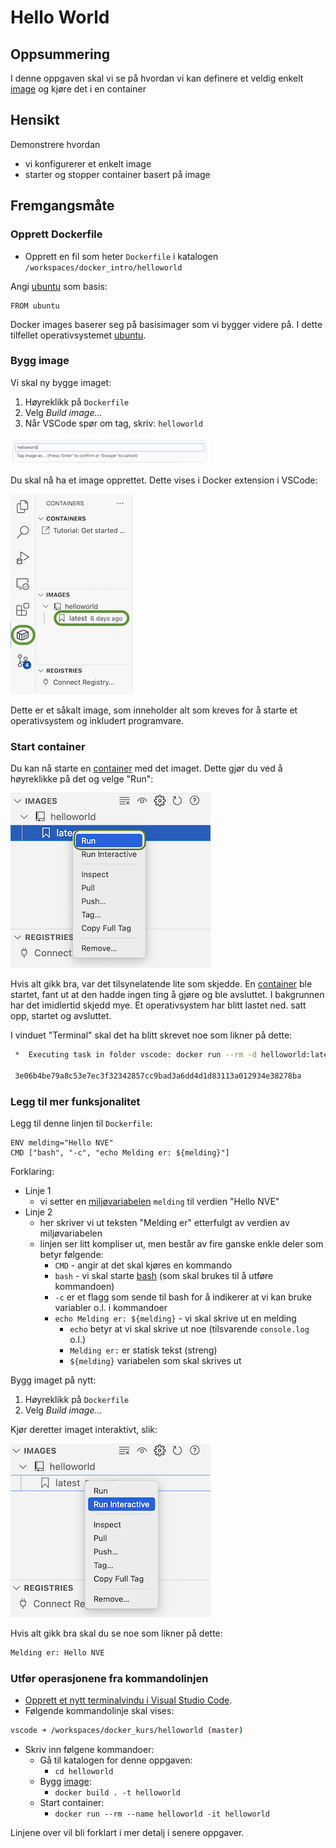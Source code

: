 

# Hello World

## Oppsummering

I denne oppgaven skal vi se på hvordan vi kan definere et veldig enkelt [image](../oss/hvaer_image.md) og kjøre det i en container

## Hensikt

Demonstrere hvordan 

- vi konfigurerer et enkelt image
- starter og stopper container basert på image

## Fremgangsmåte

### Opprett Dockerfile

- Opprett en fil som heter `Dockerfile` i katalogen `/workspaces/docker_intro/helloworld`


Angi [ubuntu](../oss/hvaer_ubuntu.md) som basis:

```
FROM ubuntu
```

Docker images baserer seg på basisimager som vi bygger videre på. I dette tilfellet operativsystemet [ubuntu](../oss/hvaer_ubuntu.md).

### Bygg image


Vi skal ny bygge imaget:

1. Høyreklikk på `Dockerfile`
1. Velg *Build image...*
1. Når VSCode spør om tag, skriv: `helloworld`

![tag](./resources/tag.png)

Du skal nå ha et image opprettet. Dette vises i Docker extension i VSCode:

![](./resources/helloworldimage.png)

Dette er et såkalt image, som inneholder alt som kreves for å starte et operativsystem og inkludert programvare.

### Start container

Du kan nå starte en [container](../oss/hvaer_container.md) med det imaget. Dette gjør du ved å høyreklikke på det og velge "Run":

![](./resources/run.png)

Hvis alt gikk bra, var det tilsynelatende lite som skjedde. En [container](../oss/hvaer_container.md) ble startet, fant ut at den hadde ingen ting å gjøre og ble avsluttet. I bakgrunnen har det imidlertid skjedd mye. Et operativsystem har blitt lastet ned. satt opp, startet og avsluttet.

I vinduet "Terminal" skal det ha blitt skrevet noe som likner på dette:

```bash
 *  Executing task in folder vscode: docker run --rm -d helloworld:latest 

 3e06b4be79a8c53e7ec3f32342857cc9bad3a6dd4d1d83113a012934e38278ba
```

### Legg til mer funksjonalitet

Legg til denne linjen til `Dockerfile`:

```
ENV melding="Hello NVE"
CMD ["bash", "-c", "echo Melding er: ${melding}"]
```

Forklaring:

- Linje 1
    - vi setter en [miljøvariabelen](../oss/hvaer_miljovariabel.md) `melding` til verdien "Hello NVE"
- Linje 2
    - her skriver vi ut teksten "Melding er" etterfulgt av verdien av miljøvariabelen
    - linjen ser litt kompliser ut, men består av fire ganske enkle deler som betyr følgende:
        - `CMD` - angir at det skal kjøres en kommando
        - `bash` - vi skal starte [bash](../oss/hvaer_bash.md) (som skal brukes til å utføre kommandoen)
        - `-c` er et flagg som sende til bash for å indikerer at vi kan bruke variabler o.l. i kommandoer
        - `echo Melding er: ${melding}`  - vi skal skrive ut en melding
	        - `echo` betyr at vi skal skrive ut noe (tilsvarende `console.log` o.l.)
	        - `Melding er:` er statisk tekst (streng)
	        - `${melding}` variabelen som skal skrives ut


Bygg imaget på nytt:

1. Høyreklikk på `Dockerfile`
1. Velg *Build image...*


Kjør deretter imaget interaktivt, slik:

![](./resources/runinteractive.png)

Hvis alt gikk bra skal du se noe som likner på dette:

```bash
Melding er: Hello NVE
```

### Utfør operasjonene fra kommandolinjen

- [Opprett et nytt terminalvindu i Visual Studio Code](../oss/ny_terminal.md).
- Følgende kommandolinje skal vises:

```bash
vscode ➜ /workspaces/docker_kurs/helloworld (master)
```

- Skriv inn følgene kommandoer:
    - Gå til katalogen for denne oppgaven:
        - `cd helloworld`
    - Bygg [image](../oss/hvaer_image.md):
        - `docker build . -t helloworld`
    - Start container:
        - `docker run --rm --name helloworld -it helloworld`

Linjene over vil bli forklart i mer detalj i senere oppgaver.

